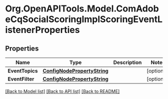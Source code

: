 # Org.OpenAPITools.Model.ComAdobeCqSocialScoringImplScoringEventListenerProperties
## Properties

Name | Type | Description | Notes
------------ | ------------- | ------------- | -------------
**EventTopics** | [**ConfigNodePropertyString**](ConfigNodePropertyString.md) |  | [optional] 
**EventFilter** | [**ConfigNodePropertyString**](ConfigNodePropertyString.md) |  | [optional] 

[[Back to Model list]](../README.md#documentation-for-models) [[Back to API list]](../README.md#documentation-for-api-endpoints) [[Back to README]](../README.md)

